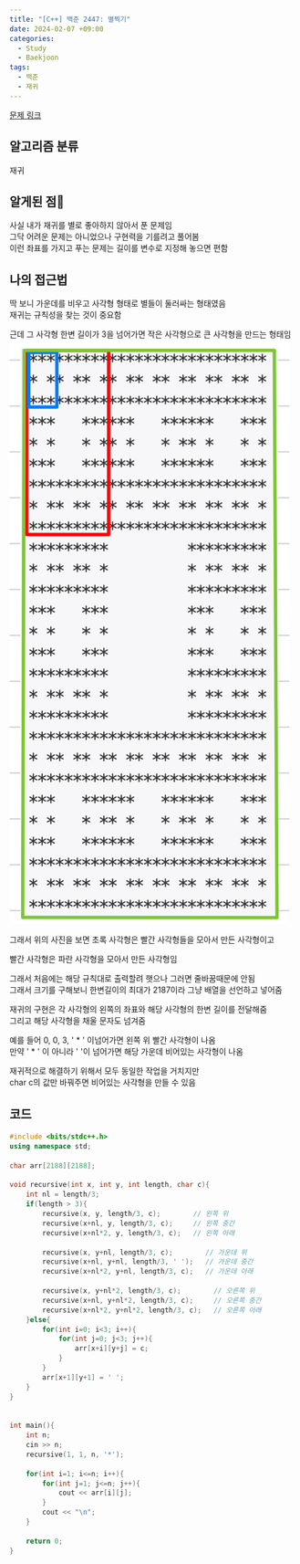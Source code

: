 ```yaml
---
title: "[C++] 백준 2447: 별찍기"
date: 2024-02-07 +09:00
categories:
  - Study
  - Baekjoon
tags:
  - 백준
  - 재귀
---
```

[문제 링크](https://www.acmicpc.net/problem/2447)
## 알고리즘 분류
재귀

## 알게된 점
사실 내가 재귀를 별로 좋아하지 않아서 푼 문제임   
그닥 어려운 문제는 아니었으나 구현력을 기를려고 풀어봄   
이런 좌표를 가지고 푸는 문제는 길이를 변수로 지정해 놓으면 편함   

## 나의 접근법
딱 보니 가운데를 비우고 사각형 형태로 별들이 둘러싸는 형태였음   
재귀는 규칙성을 찾는 것이 중요함

근데 그 사각형 한변 길이가 3을 넘어가면 작은 사각형으로 큰 사각형을 만드는 형태임
![](images/2024-02-07-BOJ-2447.png)

그래서 위의 사진을 보면 초록 사각형은 빨간 사각형들을 모아서 만든 사각형이고

빨간 사각형은 파란 사각형을 모아서 만든 사각형임

그래서 처음에는 해당 규칙대로 출력할려 햇으나 그러면 줄바꿈때문에 안됨   
그래서 크기를 구해보니 한변길이의 최대가 2187이라 그냥 배열을 선언하고 넣어줌   

재귀의 구현은 각 사각형의 왼쪽의 좌표와 해당 사각형의 한변 길이를 전달해줌   
그리고 해당 사각형을 채울 문자도 넘겨줌

예를 들어 0, 0, 3, ' * '  이넘어가면 왼쪽 위 빨간 사각형이 나옴   
만약 ' * '  이 아니라 '   '이 넘어가면 해당 가운데 비어있는 사각형이 나옴   

재귀적으로 해결하기 위해서 모두 동일한 작업을 거치지만   
char c의 값만 바꿔주면 비어있는 사각형을 만들 수 있음   

## 코드
```c++
#include <bits/stdc++.h>
using namespace std;

char arr[2188][2188];

void recursive(int x, int y, int length, char c){
    int nl = length/3;
    if(length > 3){
        recursive(x, y, length/3, c);        // 왼쪽 위
        recursive(x+nl, y, length/3, c);     // 왼쪽 중간
        recursive(x+nl*2, y, length/3, c);   // 왼쪽 아래

        recursive(x, y+nl, length/3, c);        // 가운데 위
        recursive(x+nl, y+nl, length/3, ' ');   // 가운데 중간
        recursive(x+nl*2, y+nl, length/3, c);   // 가운데 아래

        recursive(x, y+nl*2, length/3, c);        // 오른쪽 위
        recursive(x+nl, y+nl*2, length/3, c);     // 오른쪽 중간
        recursive(x+nl*2, y+nl*2, length/3, c);   // 오른쪽 아래
    }else{
        for(int i=0; i<3; i++){
            for(int j=0; j<3; j++){
                arr[x+i][y+j] = c;
            }
        }
        arr[x+1][y+1] = ' ';
    }
}


int main(){
    int n;
    cin >> n;
    recursive(1, 1, n, '*');

    for(int i=1; i<=n; i++){
        for(int j=1; j<=n; j++){
            cout << arr[i][j];
        }
        cout << "\n";
    }
    
    return 0;
}
```
